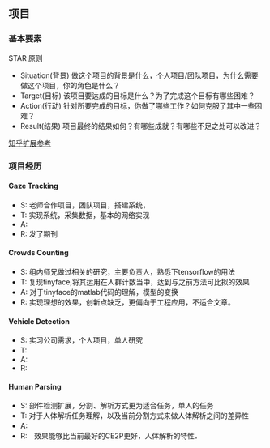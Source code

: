 ## 项目


### 基本要素 
STAR 原则
- Situation(背景)
  做这个项目的背景是什么，个人项目/团队项目，为什么需要做这个项目，你的角色是什么？
- Target(目标)
  该项目要达成的目标是什么？为了完成这个目标有哪些困难？
- Action(行动) 
  针对所要完成的目标，你做了哪些工作？如何克服了其中一些困难？
- Result(结果)
  项目最终的结果如何？有哪些成就？有哪些不足之处可以改进？
  
[知乎扩展参考](https://www.zhihu.com/question/60591411/answer/182022130?utm_source=wechat_session&utm_medium=social&utm_oi=46507990450176)

### 项目经历
#### Gaze Tracking
- S: 老师合作项目，团队项目，搭建系统， 
- T: 实现系统，采集数据，基本的网络实现
- A: 
- R: 发了期刊

#### Crowds Counting
- S: 组内师兄做过相关的研究，主要负责人，熟悉下tensorflow的用法
- T: 复现tinyface,将其运用在人群计数当中，达到与之前方法可比拟的效果
- A: 对于tinyface的matlab代码的理解，模型的变换
- R: 实现理想的效果，创新点缺乏，更偏向于工程应用，不适合文章。

#### Vehicle Detection
- S: 实习公司需求，个人项目，单人研究
- T:　
- A:
- R:

#### Human Parsing
- S: 部件检测扩展，分割、解析方式更为适合任务，单人的任务
- T: 对于人体解析任务理解，以及当前分割方式来做人体解析之间的差异性
- A:　
- R:　效果能够比当前最好的CE2P更好，人体解析的特性．
